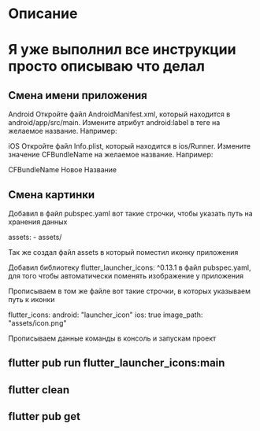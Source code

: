 # Описание

# Я уже выполнил все инструкции просто описываю что делал

## Смена имени приложения 

Android
Откройте файл AndroidManifest.xml, который находится в android/app/src/main.
Измените атрибут android:label в теге <application> на желаемое название. Например:

<application
    android:label="Новое Название">

iOS
Откройте файл Info.plist, который находится в ios/Runner.
Измените значение CFBundleName на желаемое название. Например:

<key>CFBundleName</key>
<string>Новое Название</string>

## Смена картинки

Добавил в файл pubspec.yaml вот такие строчки, чтобы указать путь на хранения данных

assets:
    - assets/


Так же создал файл assets в который поместил иконку приложения

Добавил библиотеку flutter_launcher_icons: ^0.13.1 в файл pubspec.yaml, для того чтобы автоматически поменять изображение у приложения

Прописываем в том же файле вот такие строчки, в которых указываем путь к иконки

flutter_icons:
  android: "launcher_icon"
  ios: true
  image_path: "assets/icon.png"

Прописываем данные команды в консоль и запускам проект

## flutter pub run flutter_launcher_icons:main
## flutter clean
## flutter pub get


